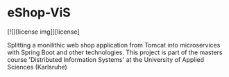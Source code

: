 # eShop-ViS
[![][license img]][license]

Splitting a monilithic web shop application from Tomcat into microservices with Spring Boot and other technologies. This project is part of the masters course 'Distributed Information Systems' at the University of Applied Sciences (Karlsruhe)
